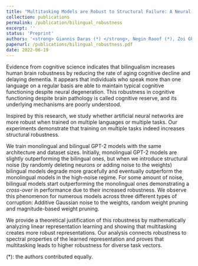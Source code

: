 ```yaml
---
title: "Multitasking Models are Robust to Structural Failure: A Neural Model for Bilingual Cognitive Reserve"
collection: publications
permalink: /publication/bilingual_robustness
excerpt: ''
status: 'Preprint'
authors: '<strong> Giannis Daras (*) </strong>, Negin Raoof (*), Zoi Gkalitsiou, Alexandros G. Dimakis'
paperurl: /publications/bilingual_robustness.pdf
date: 2022-06-19
---
```

Evidence from cognitive science indicates that bilingualism increases human brain robustness by reducing the rate of aging cognitive decline and delaying dementia. It appears that individuals who speak more than one language on a regular basis are able to maintain typical cognitive functioning despite neural degeneration. This robustness in cognitive functioning despite brain pathology is called cognitive reserve, and its underlying mechanisms are poorly understood.


Inspired by this research, we study whether artificial neural networks are more robust when trained on multiple languages or multiple tasks. Our experiments demonstrate that training on multiple tasks indeed increases structural robustness. 

We train monolingual and bilingual GPT-2 models with the same architecture and dataset sizes.
Initially, monolingual GPT-2 models are slightly outperforming the bilingual ones, but when we introduce structural noise (by randomly deleting neurons or adding noise to the weights) bilingual models degrade more gracefully and eventually outperform the monolingual models in the high-noise regime. For some amount of noise, bilingual models start outperforming the monolingual ones demonstrating a *cross-over* in performance due to their increased robustness. We observe this phenomenon for numerous models across three different types of corruption: Additive Gaussian noise to the weights, random weight pruning and magnitude-based weight pruning.


We provide a theoretical justification of this robustness by mathematically analyzing linear representation learning and showing that multitasking creates more robust representations.
Our analysis connects robustness to spectral properties of the learned representation and proves that multitasking leads to higher robustness for diverse task vectors.


(*): the authors contributed equally.

